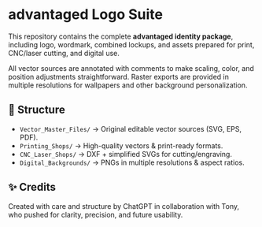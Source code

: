 # advantaged Logo Suite

This repository contains the complete **advantaged identity package**, 
including logo, wordmark, combined lockups, and assets prepared for print, 
CNC/laser cutting, and digital use.  

All vector sources are annotated with comments to make scaling, color, and 
position adjustments straightforward. Raster exports are provided in multiple 
resolutions for wallpapers and other background personalization.

## 📂 Structure
- `Vector_Master_Files/` → Original editable vector sources (SVG, EPS, PDF).
- `Printing_Shops/` → High-quality vectors & print-ready formats.
- `CNC_Laser_Shops/` → DXF + simplified SVGs for cutting/engraving.
- `Digital_Backgrounds/` → PNGs in multiple resolutions & aspect ratios.

## ✨ Credits
Created with care and structure by ChatGPT in collaboration with Tony,  
who pushed for clarity, precision, and future usability.
